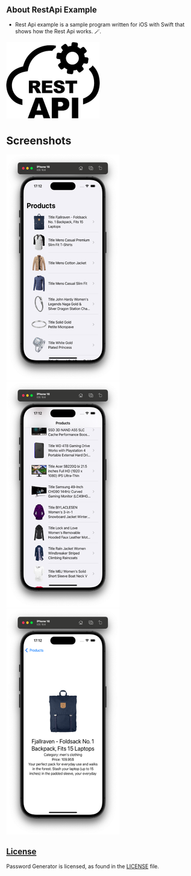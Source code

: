   ## About RestApi Example

-  Rest Api example is a sample program written for iOS with Swift that shows how the Rest Api works. 🪄.

<p>
    <img src="/Images/RestApi.png" >
</p>

# Screenshots

<p>
    <img  width="300" height="600" src="/Images/Screenshot1.png" >
    <img  width="300" height="600" src="/Images/Screenshot2.png" >
    <img  width="300" height="600" src="/Images/Screenshot3.png" >
</p>


## [License][license]
Password Generator is licensed, as found in the [LICENSE][license] file.

[license]: LICENSE
